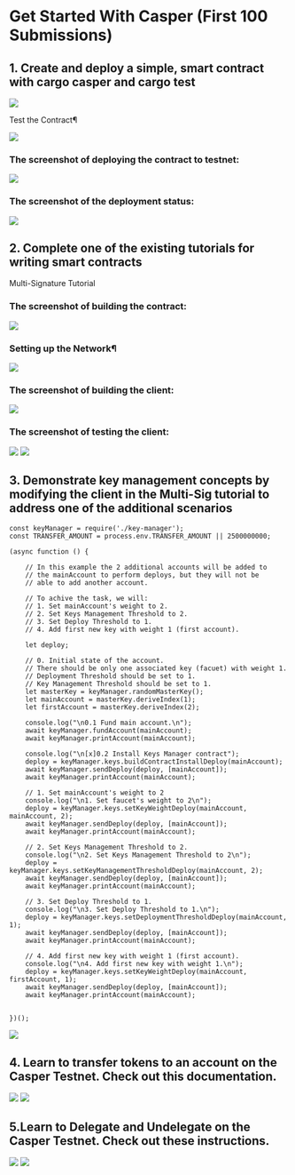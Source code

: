 # Get Started With Casper (First 100 Submissions)


## 1. Create and deploy a simple, smart contract with cargo casper and cargo test

![](imgs/build.png)




Test the Contract¶

![](imgs/test.png)


### The screenshot of deploying the contract to testnet:


![](imgs/deploy.png)




### The screenshot of the deployment status:



![](imgs/check-deploy.png)

## 2. Complete one of the existing tutorials for writing smart contracts

Multi-Signature Tutorial

### The screenshot of building the contract:



![](imgs/key-build.png)

### Setting up the Network¶

![](imgs/network.png)


### The screenshot of building the client:

![](imgs/npm.png)

### The screenshot of testing the client:

![](imgs/test1.png)
![](imgs/test2.png)


## 3. Demonstrate key management concepts by modifying the client in the Multi-Sig tutorial to address one of the additional scenarios

```
const keyManager = require('./key-manager');
const TRANSFER_AMOUNT = process.env.TRANSFER_AMOUNT || 2500000000;

(async function () {
    
    // In this example the 2 additional accounts will be added to 
    // the mainAccount to perform deploys, but they will not be 
    // able to add another account. 
    
    // To achive the task, we will:
    // 1. Set mainAccount's weight to 2.
    // 2. Set Keys Management Threshold to 2.
    // 3. Set Deploy Threshold to 1.
    // 4. Add first new key with weight 1 (first account).

    let deploy;

    // 0. Initial state of the account.
    // There should be only one associated key (facuet) with weight 1.
    // Deployment Threshold should be set to 1.
    // Key Management Threshold should be set to 1.
    let masterKey = keyManager.randomMasterKey();
    let mainAccount = masterKey.deriveIndex(1);
    let firstAccount = masterKey.deriveIndex(2);

    console.log("\n0.1 Fund main account.\n");
    await keyManager.fundAccount(mainAccount);
    await keyManager.printAccount(mainAccount);
    
    console.log("\n[x]0.2 Install Keys Manager contract");
    deploy = keyManager.keys.buildContractInstallDeploy(mainAccount);
    await keyManager.sendDeploy(deploy, [mainAccount]);
    await keyManager.printAccount(mainAccount);

    // 1. Set mainAccount's weight to 2
    console.log("\n1. Set faucet's weight to 2\n");
    deploy = keyManager.keys.setKeyWeightDeploy(mainAccount, mainAccount, 2);
    await keyManager.sendDeploy(deploy, [mainAccount]);
    await keyManager.printAccount(mainAccount);
    
    // 2. Set Keys Management Threshold to 2.
    console.log("\n2. Set Keys Management Threshold to 2\n");
    deploy = keyManager.keys.setKeyManagementThresholdDeploy(mainAccount, 2);
    await keyManager.sendDeploy(deploy, [mainAccount]);
    await keyManager.printAccount(mainAccount);
    
    // 3. Set Deploy Threshold to 1.
    console.log("\n3. Set Deploy Threshold to 1.\n");
    deploy = keyManager.keys.setDeploymentThresholdDeploy(mainAccount, 1);
    await keyManager.sendDeploy(deploy, [mainAccount]);
    await keyManager.printAccount(mainAccount);
    
    // 4. Add first new key with weight 1 (first account).
    console.log("\n4. Add first new key with weight 1.\n");
    deploy = keyManager.keys.setKeyWeightDeploy(mainAccount, firstAccount, 1);
    await keyManager.sendDeploy(deploy, [mainAccount]);
    await keyManager.printAccount(mainAccount);
    
 
})();

```
![](imgs/scenario2.png)



## 4. Learn to transfer tokens to an account on the Casper Testnet. Check out this documentation.
![](imgs/transfer-deploy.png)
![](imgs/transfer-check.png)


## 5.Learn to Delegate and Undelegate on the Casper Testnet. Check out these instructions.
![](imgs/delegation.png)
![](imgs/undelegation.png)


